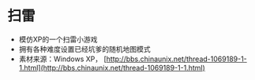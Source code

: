扫雷
==================
 - 模仿XP的一个扫雷小游戏
 - 拥有各种难度设置已经坑爹的随机地图模式
 - 素材来源：Windows XP， [http://bbs.chinaunix.net/thread-1069189-1-1.html](http://bbs.chinaunix.net/thread-1069189-1-1.html)